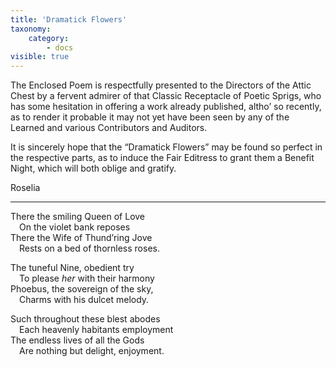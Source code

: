 ```yaml
---
title: 'Dramatick Flowers'
taxonomy:
    category:
        - docs
visible: true
---
```


The Enclosed Poem is respectfully presented to the Directors of the Attic Chest by a fervent admirer of that Classic Receptacle of Poetic Sprigs, who has some hesitation in offering a work already published, altho’ so recently, as to render it probable it may not yet have been seen by any of the Learned and various Contributors and Auditors.  
  
It is sincerely hope that the “Dramatick Flowers” may be found so perfect in the respective parts, as to induce the Fair Editress to grant them a Benefit Night, which will both oblige and gratify.  
  
Roselia  
 
---

There the smiling Queen of Love  
&emsp;On the violet bank reposes  
There the Wife of Thund’ring Jove  
&emsp;Rests on a bed of thornless roses.  
  
The tuneful Nine, obedient try  
&emsp;To please *her* with their harmony  
Phoebus, the sovereign of the sky,  
&emsp;Charms with his dulcet melody.  
  
Such throughout these blest abodes  
&emsp;Each heavenly habitants employment  
The endless lives of all the Gods  
&emsp;Are nothing but delight, enjoyment.  
